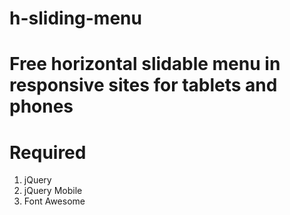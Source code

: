 # h-sliding-menu 
# Free horizontal slidable menu in responsive sites for tablets and phones
# Required
1. jQuery
2. jQuery Mobile
3. Font Awesome
